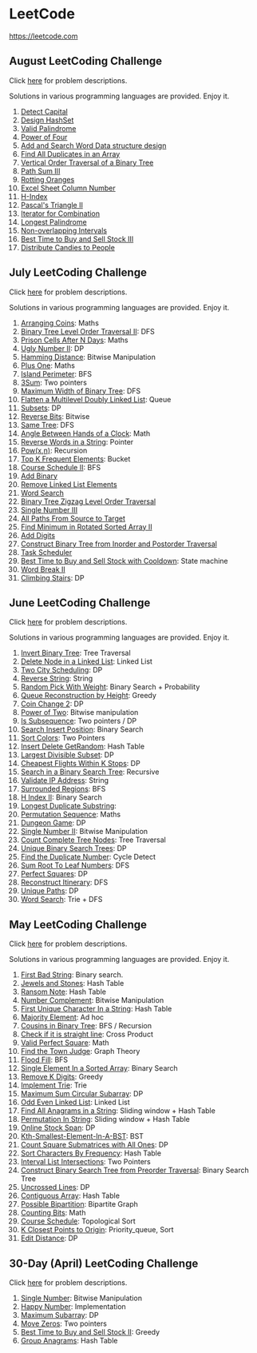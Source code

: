 # LeetCode

https://leetcode.com

## August LeetCoding Challenge
Click [here](https://leetcode.com/explore/challenge/card/august-leetcoding-challenge/) for problem descriptions.

Solutions in various programming languages are provided. Enjoy it.

1. [Detect Capital](https://github.com/AlgoStudyGroup/Leetcode/tree/master/August-LeetCoding-Challenge/01-Detect-Capital)
2. [Design HashSet](https://github.com/AlgoStudyGroup/Leetcode/tree/master/August-LeetCoding-Challenge/02-Design-HashSet)
3. [Valid Palindrome](https://github.com/AlgoStudyGroup/Leetcode/tree/master/August-LeetCoding-Challenge/03-Valid-Palindrome)
4. [Power of Four](https://github.com/AlgoStudyGroup/Leetcode/tree/master/August-LeetCoding-Challenge/04-Power-of-Four)
5. [Add and Search Word Data structure design](https://github.com/AlgoStudyGroup/Leetcode/tree/master/August-LeetCoding-Challenge/05-Add-and-Search-Word-Data-structure-design)
6. [Find All Duplicates in an Array](https://github.com/AlgoStudyGroup/Leetcode/tree/master/August-LeetCoding-Challenge/06-Find-All-Duplicates-in-an-Array)
7. [Vertical Order Traversal of a Binary Tree](https://github.com/AlgoStudyGroup/Leetcode/tree/master/August-LeetCoding-Challenge/07-Vertical-Order-Traversal-of-a-Binary-Tree)
8. [Path Sum III](https://github.com/AlgoStudyGroup/Leetcode/tree/master/August-LeetCoding-Challenge/08-Path-Sum-III)
9. [Rotting Oranges](https://github.com/AlgoStudyGroup/Leetcode/tree/master/August-LeetCoding-Challenge/09-Rotting-Oranges)
10. [Excel Sheet Column Number](https://github.com/AlgoStudyGroup/Leetcode/tree/master/August-LeetCoding-Challenge/10-Excel-Sheet-Column-Number)
11. [H-Index](https://github.com/AlgoStudyGroup/Leetcode/tree/master/August-LeetCoding-Challenge/11-H-Index)
12. [Pascal's Triangle II](https://github.com/AlgoStudyGroup/Leetcode/tree/master/August-LeetCoding-Challenge/12-Pascals-Triangle-II)
13. [Iterator for Combination](https://github.com/AlgoStudyGroup/Leetcode/tree/master/August-LeetCoding-Challenge/13-Iterator-for-Combination)
14. [Longest Palindrome](https://github.com/AlgoStudyGroup/Leetcode/tree/master/August-LeetCoding-Challenge/14-Longest-Palindrome)
15. [Non-overlapping Intervals](https://github.com/AlgoStudyGroup/Leetcode/tree/master/August-LeetCoding-Challenge/15-Non-overlapping-Intervals)
16. [Best Time to Buy and Sell Stock III](https://github.com/AlgoStudyGroup/Leetcode/tree/master/August-LeetCoding-Challenge/16-Best-Time-to-Buy-and-Sell-Stock-III)
17. [Distribute Candies to People](https://github.com/AlgoStudyGroup/Leetcode/tree/master/August-LeetCoding-Challenge/17-Distribute-Candies-to-People)

## July LeetCoding Challenge
Click [here](https://leetcode.com/explore/featured/card/july-leetcoding-challenge/) for problem descriptions.

Solutions in various programming languages are provided. Enjoy it.

1. [Arranging Coins](https://github.com/AlgoStudyGroup/Leetcode/tree/master/July-LeetCoding-Challenge/01-Arranging-Coins): Maths
2. [Binary Tree Level Order Traversal II](https://github.com/AlgoStudyGroup/Leetcode/tree/master/July-LeetCoding-Challenge/02-Binary-Tree-Level-Order-Traversal-II): DFS
3. [Prison Cells After N Days](https://github.com/AlgoStudyGroup/Leetcode/tree/master/July-LeetCoding-Challenge/03-Prison-Cells-After-N-Days): Maths
4. [Ugly Number II](https://github.com/AlgoStudyGroup/Leetcode/tree/master/July-LeetCoding-Challenge/04-Ugly-Number-II): DP
5. [Hamming Distance](https://github.com/AlgoStudyGroup/Leetcode/tree/master/July-LeetCoding-Challenge/05-Hamming-Distance): Bitwise Manipulation
6. [Plus One](https://github.com/AlgoStudyGroup/Leetcode/tree/master/July-LeetCoding-Challenge/06-Plus-One): Maths
7. [Island Perimeter](https://github.com/AlgoStudyGroup/Leetcode/tree/master/July-LeetCoding-Challenge/07-Island-Perimeter): BFS
8. [3Sum](https://github.com/AlgoStudyGroup/Leetcode/tree/master/July-LeetCoding-Challenge/08-3Sum): Two pointers
9. [Maximum Width of Binary Tree](https://github.com/AlgoStudyGroup/Leetcode/tree/master/July-LeetCoding-Challenge/09-Maximum-Width-of-Binary-Tree): DFS
10. [Flatten a Multilevel Doubly Linked List](https://github.com/AlgoStudyGroup/Leetcode/tree/master/July-LeetCoding-Challenge/10-Flatten-a-Multilevel-Doubly-Linked-List): Queue
11. [Subsets](https://github.com/AlgoStudyGroup/Leetcode/tree/master/July-LeetCoding-Challenge/11-Subsets): DP
12. [Reverse Bits](https://github.com/AlgoStudyGroup/Leetcode/tree/master/July-LeetCoding-Challenge/12-Reverse-Bits): Bitwise
13. [Same Tree](https://github.com/AlgoStudyGroup/Leetcode/tree/master/July-LeetCoding-Challenge/13-Same-Tree): DFS
14. [Angle Between Hands of a Clock](https://github.com/AlgoStudyGroup/Leetcode/tree/master/July-LeetCoding-Challenge/14-Angle-Between-Hands-of-a-Clock): Math
15. [Reverse Words in a String](https://github.com/AlgoStudyGroup/Leetcode/tree/master/July-LeetCoding-Challenge/15-Reverse-Words-in-a-String): Pointer
16. [Pow(x,n)](https://github.com/AlgoStudyGroup/Leetcode/tree/master/July-LeetCoding-Challenge/16-Pow(x,n)): Recursion
17. [Top K Frequent Elements](https://github.com/AlgoStudyGroup/Leetcode/tree/master/July-LeetCoding-Challenge/17-Top-K-Frequent-Elements): Bucket
18. [Course Schedule II](https://github.com/AlgoStudyGroup/Leetcode/tree/master/July-LeetCoding-Challenge/18-Course-Schedule-II): BFS
19. [Add Binary](https://github.com/AlgoStudyGroup/Leetcode/tree/master/July-LeetCoding-Challenge/19-Add-Binary)
20. [Remove Linked List Elements](https://github.com/AlgoStudyGroup/Leetcode/tree/master/July-LeetCoding-Challenge/20-Remove-Linked-List-Elements)
21. [Word Search](https://github.com/AlgoStudyGroup/Leetcode/tree/master/July-LeetCoding-Challenge/21-Word-Search)
22. [Binary Tree Zigzag Level Order Traversal](https://github.com/AlgoStudyGroup/Leetcode/tree/master/July-LeetCoding-Challenge/22-Binary-Tree-Zigzag-Level-Order-Traversal)
23. [Single Number III](https://github.com/AlgoStudyGroup/Leetcode/tree/master/July-LeetCoding-Challenge/23-Single-Number-III)
24. [All Paths From Source to Target](https://github.com/AlgoStudyGroup/Leetcode/tree/master/July-LeetCoding-Challenge/24-All-Paths-From-Source-to-Target)
25. [Find Minimum in Rotated Sorted Array II](https://github.com/AlgoStudyGroup/Leetcode/tree/master/July-LeetCoding-Challenge/25-Find-Minimum-in-Rotated-Sorted-Array-II)
26. [Add Digits](https://github.com/AlgoStudyGroup/Leetcode/tree/master/July-LeetCoding-Challenge/26-Add-Digits)
27. [Construct Binary Tree from Inorder and Postorder Traversal](https://github.com/AlgoStudyGroup/Leetcode/tree/master/July-LeetCoding-Challenge/27-Construct-Binary-Tree-from-Inorder-and-Postorder-Traversal)
28. [Task Scheduler](https://github.com/AlgoStudyGroup/Leetcode/tree/master/July-LeetCoding-Challenge/28-Task-Scheduler)
29. [Best Time to Buy and Sell Stock with Cooldown](https://github.com/AlgoStudyGroup/Leetcode/tree/master/July-LeetCoding-Challenge/29-Best-Time-to-Buy-and-Sell-Stock-with-Cooldown): State machine
30. [Word Break II](https://github.com/AlgoStudyGroup/Leetcode/tree/master/July-LeetCoding-Challenge/30-Word-Break-II)
31. [Climbing Stairs](https://github.com/AlgoStudyGroup/Leetcode/tree/master/July-LeetCoding-Challenge/31-Climbing-Stairs): DP


## June LeetCoding Challenge
Click [here](https://leetcode.com/explore/challenge/card/june-leetcoding-challenge/) for problem descriptions.

Solutions in various programming languages are provided. Enjoy it.

1. [Invert Binary Tree](https://github.com/AlgoStudyGroup/Leetcode/tree/master/June-LeetCoding-Challenge/01-Invert-Binary-Tree): Tree Traversal
2. [Delete Node in a Linked List](https://github.com/AlgoStudyGroup/Leetcode/tree/master/June-LeetCoding-Challenge/02-Delete-Node-In-A-Linked-List): Linked List
3. [Two City Scheduling](https://github.com/AlgoStudyGroup/Leetcode/tree/master/June-LeetCoding-Challenge/03-Two-City-Scheduling): DP
4. [Reverse String](https://github.com/AlgoStudyGroup/Leetcode/tree/master/June-LeetCoding-Challenge/04-Reverse-String): String
5. [Random Pick With Weight](https://github.com/AlgoStudyGroup/Leetcode/tree/master/June-LeetCoding-Challenge/05-Random-Pick-With-Weight): Binary Search + Probability
6. [Queue Reconstruction by Height](https://github.com/AlgoStudyGroup/Leetcode/tree/master/June-LeetCoding-Challenge/06-Queue-Reconstruction-By-Height): Greedy
7. [Coin Change 2](https://github.com/AlgoStudyGroup/Leetcode/tree/master/June-LeetCoding-Challenge/07-Coin-Change-2): DP
8. [Power of Two](https://github.com/AlgoStudyGroup/Leetcode/tree/master/June-LeetCoding-Challenge/08-Power-Of-Two): Bitwise manipulation
9. [Is Subsequence](https://github.com/AlgoStudyGroup/Leetcode/blob/master/June-LeetCoding-Challenge/09-Is-Subsequence): Two pointers / DP
10. [Search Insert Position](https://github.com/AlgoStudyGroup/Leetcode/tree/master/June-LeetCoding-Challenge/10-Search-Insert-Position): Binary Search
11. [Sort Colors](https://github.com/AlgoStudyGroup/Leetcode/tree/master/June-LeetCoding-Challenge/11-Sort-Colors): Two Pointers
12. [Insert Delete GetRandom](https://github.com/AlgoStudyGroup/Leetcode/tree/master/June-LeetCoding-Challenge/12-Insert-Delete-GetRandom): Hash Table
13. [Largest Divisible Subset](https://github.com/AlgoStudyGroup/Leetcode/tree/master/June-LeetCoding-Challenge/13-Largest-Divisible-Subset): DP
14. [Cheapest Flights Within K Stops](https://github.com/AlgoStudyGroup/Leetcode/tree/master/June-LeetCoding-Challenge/14-Cheapest-Flights-Within-K-Stops): DP
15. [Search in a Binary Search Tree](https://github.com/AlgoStudyGroup/Leetcode/tree/master/June-LeetCoding-Challenge/15-Search-In-A-Binary-Search-Tree): Recursive
16. [Validate IP Address](https://github.com/AlgoStudyGroup/Leetcode/tree/master/June-LeetCoding-Challenge/16-Validate-IP-Address): String
17. [Surrounded Regions](https://github.com/AlgoStudyGroup/Leetcode/tree/master/June-LeetCoding-Challenge/17-Surrounded-Regions): BFS
18. [H Index II](https://github.com/AlgoStudyGroup/Leetcode/tree/master/June-LeetCoding-Challenge/18-H-Index-II): Binary Search
19. [Longest Duplicate Substring]():  
20. [Permutation Sequence](https://github.com/AlgoStudyGroup/Leetcode/tree/master/June-LeetCoding-Challenge/20-Permutation-Sequence): Maths
21. [Dungeon Game](https://github.com/AlgoStudyGroup/Leetcode/tree/master/June-LeetCoding-Challenge/21-Dungeon-Game): DP
22. [Single Number II](https://github.com/AlgoStudyGroup/Leetcode/tree/master/June-LeetCoding-Challenge/22-Single-Number-II): Bitwise Manipulation
23. [Count Complete Tree Nodes](https://github.com/AlgoStudyGroup/Leetcode/tree/master/June-LeetCoding-Challenge/23-Count-Complete-Tree-Nodes): Tree Traversal
24. [Unique Binary Search Trees](https://github.com/AlgoStudyGroup/Leetcode/tree/master/June-LeetCoding-Challenge/24-Unique-Binary-Search-Trees): DP
25. [Find the Duplicate Number](https://github.com/AlgoStudyGroup/Leetcode/tree/master/June-LeetCoding-Challenge/25-Find-the-Duplicate-Number): Cycle Detect
26. [Sum Root To Leaf Numbers](https://github.com/AlgoStudyGroup/Leetcode/tree/master/June-LeetCoding-Challenge/26-Sum-Root-to-Leaf-Numbers): DFS
27. [Perfect Squares](https://github.com/AlgoStudyGroup/Leetcode/tree/master/June-LeetCoding-Challenge/27-Perfect-Squares): DP
28. [Reconstruct Itinerary](https://github.com/AlgoStudyGroup/Leetcode/tree/master/June-LeetCoding-Challenge/28-Reconstruct-Itinerary): DFS
29. [Unique Paths](https://github.com/AlgoStudyGroup/Leetcode/tree/master/June-LeetCoding-Challenge/29-Unique-Paths): DP
30. [Word Search](https://github.com/AlgoStudyGroup/Leetcode/tree/master/June-LeetCoding-Challenge/30-Word-Search-II): Trie + DFS


## May LeetCoding Challenge

Click [here](https://leetcode.com/explore/featured/card/may-leetcoding-challenge/) for problem descriptions.

Solutions in various programming languages are provided. Enjoy it. 

1. [First Bad String](https://github.com/AlgoStudyGroup/Leetcode/tree/master/May-LeetCoding-Challenge/01-First-Bad-Version): Binary search.
2. [Jewels and Stones](https://github.com/AlgoStudyGroup/Leetcode/tree/master/May-LeetCoding-Challenge/02-Jewels-And-Stones): Hash Table
3. [Ransom Note](https://github.com/AlgoStudyGroup/Leetcode/tree/master/May-LeetCoding-Challenge/03-Ransom-Note): Hash Table
4. [Number Complement](https://github.com/AlgoStudyGroup/Leetcode/tree/master/May-LeetCoding-Challenge/04-Number-Complement): Bitwise Manipulation
5. [First Unique Character In a String](https://github.com/AlgoStudyGroup/Leetcode/tree/master/May-LeetCoding-Challenge/05-First-Unique-Character-In-A-String): Hash Table
6. [Majority Element](https://github.com/AlgoStudyGroup/Leetcode/tree/master/May-LeetCoding-Challenge/06-Majority-Element): Ad hoc
7. [Cousins in Binary Tree](https://github.com/AlgoStudyGroup/Leetcode/tree/master/May-LeetCoding-Challenge/07-Cousins-In-Binary-Tree): BFS / 
Recursion 
8. [Check if it is straight line](https://github.com/AlgoStudyGroup/Leetcode/tree/master/May-LeetCoding-Challenge/08-Check-If-It-Is-A-Straight-Line): Cross Product
9. [Valid Perfect Square](https://github.com/AlgoStudyGroup/Leetcode/tree/master/May-LeetCoding-Challenge/09-Valid-Perfect-Square): Math
10. [Find the Town Judge](https://github.com/AlgoStudyGroup/Leetcode/tree/master/May-LeetCoding-Challenge/10-Find-The-Town-Judge): Graph Theory 
11. [Flood Fill](https://github.com/AlgoStudyGroup/Leetcode/tree/master/May-LeetCoding-Challenge/11-Flood-Fill): BFS
12. [Single Element In a Sorted Array](https://github.com/AlgoStudyGroup/Leetcode/tree/master/May-LeetCoding-Challenge/12-Single-Element-In-A-Sorted-Array): Binary Search
13. [Remove K Digits](https://github.com/AlgoStudyGroup/Leetcode/tree/master/May-LeetCoding-Challenge/13-Remove-K-Digits): Greedy
14. [Implement Trie](https://github.com/AlgoStudyGroup/Leetcode/tree/master/May-LeetCoding-Challenge/14-Implement-Trie): Trie
15. [Maximum Sum Circular Subarray](https://github.com/AlgoStudyGroup/Leetcode/tree/master/May-LeetCoding-Challenge/15-Maximum-Sum-Circular-Subarray): DP
16. [Odd Even Linked List](https://github.com/AlgoStudyGroup/Leetcode/tree/master/May-LeetCoding-Challenge/16-Odd-Even-Linked-List): Linked List
17. [Find All Anagrams in a String](https://github.com/AlgoStudyGroup/Leetcode/tree/master/May-LeetCoding-Challenge/17-Find-All-Anagrams-In-A-String): Sliding window + Hash Table
18. [Permutation In String](https://github.com/AlgoStudyGroup/Leetcode/tree/master/May-LeetCoding-Challenge/18-Permutation-In-String): Sliding window + Hash Table
19. [Online Stock Span](https://github.com/AlgoStudyGroup/Leetcode/tree/master/May-LeetCoding-Challenge/19-Online-Stock-Span): DP
20. [Kth-Smallest-Element-In-A-BST](https://github.com/AlgoStudyGroup/Leetcode/tree/master/May-LeetCoding-Challenge/20-Kth-Smallest-Element-In-A-BST): BST
21. [Count Square Submatrices with All Ones](https://github.com/AlgoStudyGroup/Leetcode/tree/master/May-LeetCoding-Challenge/21-Count-Square-Submatrices-With-All-Ones): DP
22. [Sort Characters By Frequency](https://github.com/AlgoStudyGroup/Leetcode/tree/master/May-LeetCoding-Challenge/22-Sort-Characters-By-Frequency): Hash Table
23. [Interval List Intersections](https://github.com/AlgoStudyGroup/Leetcode/tree/master/May-LeetCoding-Challenge/23-Interval-List-Intersections): Two Pointers
24. [Construct Binary Search Tree from Preorder Traversal](https://github.com/AlgoStudyGroup/Leetcode/tree/master/May-LeetCoding-Challenge/24-Construct-Binary-Search-Tree-From-Preorder-Traversal): Binary Search Tree
25. [Uncrossed Lines](https://github.com/AlgoStudyGroup/Leetcode/tree/master/May-LeetCoding-Challenge/25-Uncrossed-Lines): DP
26. [Contiguous Array](https://github.com/AlgoStudyGroup/Leetcode/tree/master/May-LeetCoding-Challenge/26-Contiguous-Array): Hash Table
27. [Possible Bipartition](https://github.com/AlgoStudyGroup/Leetcode/tree/master/May-LeetCoding-Challenge/27-Possible-Bipartition): Bipartite Graph
28. [Counting Bits](https://github.com/AlgoStudyGroup/Leetcode/tree/master/May-LeetCoding-Challenge/28-Counting-Bits): Math
29.	[Course Schedule](https://github.com/AlgoStudyGroup/Leetcode/tree/master/May-LeetCoding-Challenge/29-Course-Schedule): Topological Sort
30. [K Closest Points to Origin](https://github.com/AlgoStudyGroup/Leetcode/tree/master/May-LeetCoding-Challenge/30-K-Closest-Points-To-Origin): Priority_queue, Sort
31. [Edit Distance](https://github.com/AlgoStudyGroup/Leetcode/tree/master/May-LeetCoding-Challenge/31-Edit-Distance): DP

## 30-Day (April) LeetCoding Challenge

Click [here](https://leetcode.com/explore/challenge/card/30-day-leetcoding-challenge/) for problem descriptions.

1. [Single Number](https://github.com/AlgoStudyGroup/Leetcode/tree/master/30-Day-Leetcoding-Challenge/01-Single-Number): Bitwise Manipulation
2. [Happy Number](https://github.com/AlgoStudyGroup/Leetcode/blob/master/30-Day-Leetcoding-Challenge/02-Happy-Number): Implementation
3. [Maximum Subarray](https://github.com/AlgoStudyGroup/Leetcode/blob/master/30-Day-Leetcoding-Challenge/03-Maximum-Subarray): DP
4. [Move Zeros](https://github.com/AlgoStudyGroup/Leetcode/blob/master/30-Day-Leetcoding-Challenge/04-Move-Zeros): Two pointers
5. [Best Time to Buy and Sell Stock II](https://github.com/AlgoStudyGroup/Leetcode/tree/master/30-Day-Leetcoding-Challenge/05-Best-Time-To-Buy-And-Sell-Stock-II): Greedy
6. [Group Anagrams](https://github.com/AlgoStudyGroup/Leetcode/tree/master/30-Day-Leetcoding-Challenge/06-Group-Anagrams): Hash Table
